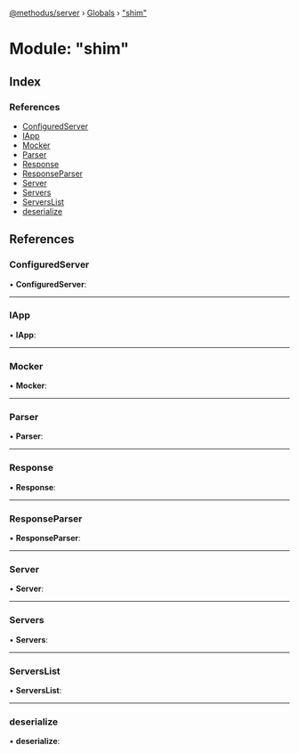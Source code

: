 [@methodus/server](../README.md) › [Globals](../globals.md) › ["shim"](_shim_.md)

# Module: "shim"

## Index

### References

* [ConfiguredServer](_shim_.md#configuredserver)
* [IApp](_shim_.md#iapp)
* [Mocker](_shim_.md#mocker)
* [Parser](_shim_.md#parser)
* [Response](_shim_.md#response)
* [ResponseParser](_shim_.md#responseparser)
* [Server](_shim_.md#server)
* [Servers](_shim_.md#servers)
* [ServersList](_shim_.md#serverslist)
* [deserialize](_shim_.md#deserialize)

## References

###  ConfiguredServer

• **ConfiguredServer**:

___

###  IApp

• **IApp**:

___

###  Mocker

• **Mocker**:

___

###  Parser

• **Parser**:

___

###  Response

• **Response**:

___

###  ResponseParser

• **ResponseParser**:

___

###  Server

• **Server**:

___

###  Servers

• **Servers**:

___

###  ServersList

• **ServersList**:

___

###  deserialize

• **deserialize**:
